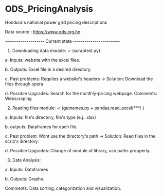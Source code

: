 # ODS_PricingAnalysis
Hondura's national power grid pricing descriptions

Data source : https://www.ods.org.hn

-------------------- Current state ------------------------

1. Downloading data module: ✓  (scraptest.py)

  a. Inputs: website with the excel files.
  
  b. Outputs: Excel file in a desired directory.
  
  c. Past problems: Requites a website's headers -> Solution: Download the files through opera
  
  d. Possible Upgrades: Search for the monthly-pricing webpage.
    Comments: Webscraping
  
  
2. Reading files module: ✓ (getnames.py + pandas.read_excel(***) )

  a. Inputs: file's directory, file's type (e.j. .xlsx)
  
  b. outputs: Dataframes for each file.
  
  c. Past problem: Wont use the directory's path -> Solution: Read files in the scrip's directory.
  
  d. Possible Upgrades: Change of module of library, use paths propperly. 
  
3. Data Analysis: 

  a. Inputs: Dataframes
  
  b. Outputs: Graphs.
  
  Comments: Data sorting, categorization and vizualization.
